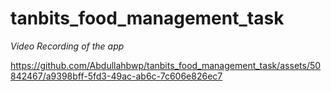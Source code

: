 # tanbits_food_management_task


*Video Recording of the app*


https://github.com/Abdullahbwp/tanbits_food_management_task/assets/50842467/a9398bff-5fd3-49ac-ab6c-7c606e826ec7





 
